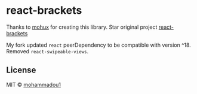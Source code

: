 # react-brackets

Thanks to [mohux](https://github.com/mohux) for creating this library. Star original project [react-brackets](https://github.com/mohux/react-brackets)

My fork updated `react` peerDependency to be compatible with version ^18. Removed `react-swipeable-views`.

## License

MIT © [mohammadou1](https://github.com/mohammadou1)
